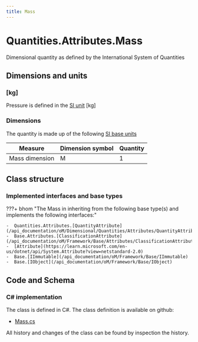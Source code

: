 ```yaml
---
title: Mass
---
```


# Quantities.Attributes.Mass

Dimensional quantity as defined by the International System of Quantities

## Dimensions and units

### [kg]

Pressure is defined in the [SI unit](https://bhom.xyz/documentation/BHoM_oM/BHoM-Units-conventions/) [kg]

### Dimensions

The quantity is made up of the following [SI base units](https://en.wikipedia.org/wiki/SI_base_unit)

| Measure        | Dimension symbol | Quantity |
|------------------|--------|----------|
| Mass dimension |  M  |1  |


## Class structure

### Implemented interfaces and base types

???+ bhom "The Mass in inheriting from the following base type(s) and implements the following interfaces:"

    -  Quantities.Attributes.[QuantityAttribute](/api_documentation/oM/Dimensional/Quantities/Attributes/QuantityAttribute)
    -  Base.Attributes.[ClassificationAttribute](/api_documentation/oM/Framework/Base/Attributes/ClassificationAttribute)
    -  [Attribute](https://learn.microsoft.com/en-us/dotnet/api/System.Attribute?view=netstandard-2.0)
    -  Base.[IImmutable](/api_documentation/oM/Framework/Base/IImmutable)
    -  Base.[IObject](/api_documentation/oM/Framework/Base/IObject)




## Code and Schema

### C# implementation

The class is defined in C#. The class definition is available on github:

- [Mass.cs](https://github.com/BHoM/BHoM/blob/develop/Quantities_oM/Attributes\Mass.cs)

All history and changes of the class can be found by inspection the history.
